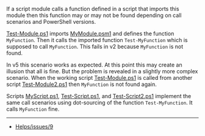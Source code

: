 
If a script module calls a function defined in a script that imports this
module then this function may or may not be found depending on call
scenarios and PowerShell versions.

[Test-Module.ps1](Test-Module.ps1) imports [MyModule.psm1](MyModule.psm1) and
defines the function `MyFunction`. Then it calls the imported function
`Test-MyFunction` which is supposed to call `MyFunction`. This fails in v2
because `MyFunction` is not found.

In v5 this scenario works as expected. At this point this may create an
illusion that all is fine. But the problem is revealed in a slightly more
complex scenario. When the working script [Test-Module.ps1](Test-Module.ps1)
is called from another script [Test-Module2.ps1](Test-Module2.ps1) then
`MyFunction` is not found again.

Scripts [MyScript.ps1](MyScript.ps1), [Test-Script.ps1](Test-Script.ps1), and
[Test-Script2.ps1](Test-Script2.ps1) implement the same call scenarios using
dot-sourcing of the function `Test-MyFunction`. It calls `MyFunction` fine.

***

- [Helps/issues/9](https://github.com/nightroman/Helps/issues/9)
